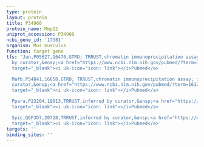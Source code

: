 ```yaml
---
type: protein
layout: protein
title: P34960
protein_name: Mmp12
uniprot_accession: P34960
ncbi_gene_id: '17381'
organism: Mus musculus
function: target gene
tfs: 'Jun,P05627,16476,GTRD; TRRUST,chromatin immunoprecipitation assay; inferred
  by curator,&ensp;<a href="https://www.ncbi.nlm.nih.gov/pubmed/?term=10807873; 18823978%5Buid%5D"
  target="_blank"><i uk-icon="icon: link"></i>Pubmed</a>

  Mafb,P54841,16658,GTRD; TRRUST,chromatin immunoprecipitation assay; inferred by
  curator,&ensp;<a href="https://www.ncbi.nlm.nih.gov/pubmed/?term=16127159%5Buid%5D"
  target="_blank"><i uk-icon="icon: link"></i>Pubmed</a>

  Ppara,P23204,19013,TRRUST,inferred by curator,&ensp;<a href="https://www.ncbi.nlm.nih.gov/pubmed/?term=18823978%5Buid%5D"
  target="_blank"><i uk-icon="icon: link"></i>Pubmed</a>

  Spic,Q6P3D7,20728,TRRUST,inferred by curator,&ensp;<a href="https://www.ncbi.nlm.nih.gov/pubmed/?term=16127159%5Buid%5D"
  target="_blank"><i uk-icon="icon: link"></i>Pubmed</a>'
targets: ''
binding_sites: ''
---
```

